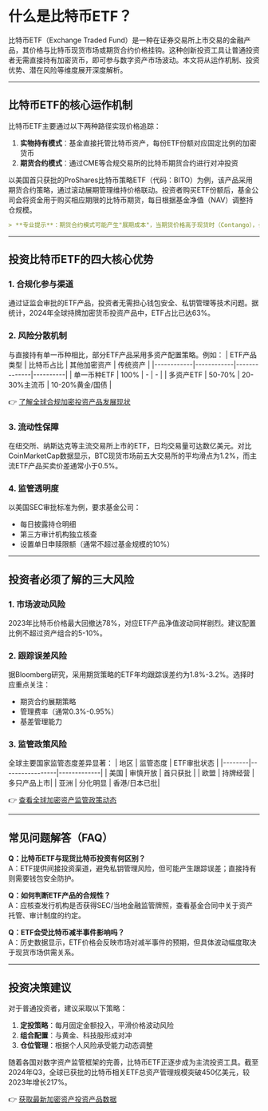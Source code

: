 # 什么是比特币ETF？

比特币ETF（Exchange Traded Fund）是一种在证券交易所上市交易的金融产品，其价格与比特币现货市场或期货合约价格挂钩。这种创新投资工具让普通投资者无需直接持有加密货币，即可参与数字资产市场波动。本文将从运作机制、投资优势、潜在风险等维度展开深度解析。

---

## 比特币ETF的核心运作机制

比特币ETF主要通过以下两种路径实现价格追踪：
1. **实物持有模式**：基金直接托管比特币资产，每份ETF份额对应固定比例的加密货币
2. **期货合约模式**：通过CME等合规交易所的比特币期货合约进行对冲投资

以美国首只获批的ProShares比特币策略ETF（代码：BITO）为例，该产品采用期货合约策略，通过滚动展期管理维持价格联动。投资者购买ETF份额后，基金公司会将资金用于购买相应期限的比特币期货，每日根据基金净值（NAV）调整持仓规模。

```markdown
> **专业提示**：期货合约模式可能产生"展期成本"，当期货价格高于现货时（Contango），长期持有者可能面临收益损耗
```

---

## 投资比特币ETF的四大核心优势

### 1. 合规化参与渠道
通过证监会审批的ETF产品，投资者无需担心钱包安全、私钥管理等技术问题。据统计，2024年全球持牌加密货币投资产品中，ETF占比已达63%。

### 2. 风险分散机制
与直接持有单一币种相比，部分ETF产品采用多资产配置策略。例如：
| ETF产品类型 | 比特币占比 | 其他加密资产 | 传统资产 |
|------------|------------|--------------|----------|
| 单一币种ETF | 100%       | -            | -        |
| 多资产ETF   | 50-70%     | 20-30%主流币 | 10-20%黄金/国债 |

👉 [了解全球合规加密投资产品发展现状](https://bit.ly/okx_welcome)

### 3. 流动性保障
在纽交所、纳斯达克等主流交易所上市的ETF，日均交易量可达数亿美元。对比CoinMarketCap数据显示，BTC现货市场前五大交易所的平均滑点为1.2%，而主流ETF产品买卖价差通常小于0.5%。

### 4. 监管透明度
以美国SEC审批标准为例，要求基金公司：
- 每日披露持仓明细
- 第三方审计机构独立核查
- 设置单日申赎限额（通常不超过基金规模的10%）

---

## 投资者必须了解的三大风险

### 1. 市场波动风险
2023年比特币价格最大回撤达78%，对应ETF产品净值波动同样剧烈。建议配置比例不超过资产组合的5-10%。

### 2. 跟踪误差风险
据Bloomberg研究，采用期货策略的ETF年均跟踪误差约为1.8%-3.2%。选择时应重点关注：
- 期货合约展期策略
- 管理费率（通常0.3%-0.95%）
- 基差管理能力

### 3. 监管政策风险
全球主要国家监管态度差异显著：
| 地区   | 监管态度        | ETF审批状态 |
|--------|-----------------|-------------|
| 美国   | 审慎开放        | 首只获批    |
| 欧盟   | 持牌经营        | 多只产品上市|
| 亚洲   | 分化明显        | 香港/日本已批|

👉 [查看全球加密资产监管政策动态](https://bit.ly/okx_welcome)

---

## 常见问题解答（FAQ）

**Q：比特币ETF与现货比特币投资有何区别？**  
A：ETF提供间接投资渠道，避免私钥管理风险，但可能产生跟踪误差；直接持有则需要钱包安全防护。

**Q：如何判断ETF产品的合规性？**  
A：应核查发行机构是否获得SEC/当地金融监管牌照，查看基金合同中关于资产托管、审计制度的约定。

**Q：ETF会受比特币减半事件影响吗？**  
A：历史数据显示，ETF价格会反映市场对减半事件的预期，但具体波动幅度取决于现货市场供需关系。

---

## 投资决策建议

对于普通投资者，建议采取以下策略：
1. **定投策略**：每月固定金额投入，平滑价格波动风险
2. **组合配置**：与黄金、科技股形成对冲
3. **仓位管理**：根据个人风险承受能力动态调整

随着各国对数字资产监管框架的完善，比特币ETF正逐步成为主流投资工具。截至2024年Q3，全球已获批的比特币相关ETF总资产管理规模突破450亿美元，较2023年增长217%。

👉 [获取最新加密资产投资产品数据](https://bit.ly/okx_welcome)